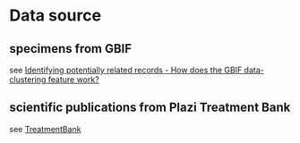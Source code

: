 # Data source

## specimens from GBIF

see [Identifying potentially related records - How does the GBIF data-clustering feature work?](https://data-blog.gbif.org/post/clustering-occurrences/)


## scientific publications from Plazi Treatment Bank

see [TreatmentBank](https://plazi.org/treatmentbank/)
